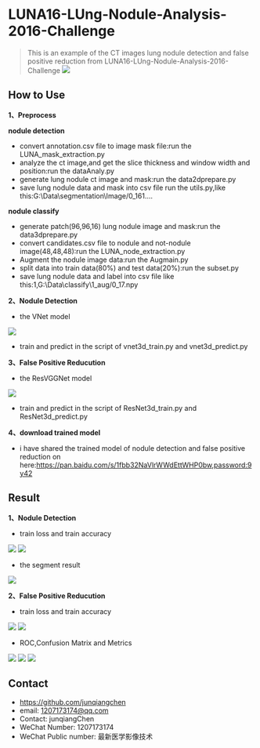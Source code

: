 # LUNA16-LUng-Nodule-Analysis-2016-Challenge
> This is an example of the CT images lung nodule detection and false positive reduction from LUNA16-LUng-Nodule-Analysis-2016-Challenge
![](luna16_header.png)

## How to Use

**1、Preprocess**

**nodule detection**

* convert annotation.csv file to image mask file:run the LUNA_mask_extraction.py
* analyze the ct image,and get the slice thickness and window width and position:run the dataAnaly.py
* generate lung nodule ct image and mask:run the data2dprepare.py
* save lung nodule data and mask into csv file run the utils.py,like this:G:\Data\segmentation\Image/0_161....

**nodule classify**

* generate patch(96,96,16) lung nodule image and mask:run the data3dprepare.py
* convert candidates.csv file to nodule and not-nodule image(48,48,48):run the LUNA_node_extraction.py
* Augment the nodule image data:run the Augmain.py
* split data into train data(80%) and test data(20%):run the subset.py
* save lung nodule data and label into csv file like this:1,G:\Data\classify\1_aug/0_17.npy

**2、Nodule Detection**
* the VNet model

![](3dVNet.png) 

* train and predict in the script of vnet3d_train.py and vnet3d_predict.py

**3、False Positive Reducution**
* the ResVGGNet model

![](ResVGGNet.png)

* train and predict in the script of ResNet3d_train.py and ResNet3d_predict.py

**4、download trained model**
* i have shared the trained model of nodule detection and false positive reduction on here:https://pan.baidu.com/s/1fbb32NaVlrWWdEttWHP0bw,password:9y42

## Result

**1、Nodule Detection**

* train loss and train accuracy

![](segloss1.PNG)
![](segaccuracy.PNG)

* the segment result

![](segImage.bmp)

**2、False Positive Reducution**

* train loss and train accuracy

![](classfy_loss.PNG)
![](classfy_accu.PNG)

* ROC,Confusion Matrix and Metrics

![](roc.PNG)
![](ConfusionMatrix.PNG)
![](metric.PNG)

## Contact
* https://github.com/junqiangchen
* email: 1207173174@qq.com
* Contact: junqiangChen
* WeChat Number: 1207173174
* WeChat Public number: 最新医学影像技术
